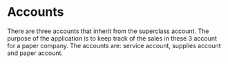 # Accounts
There are three accounts that inherit from the superclass account. The purpose of the application is to keep track of the sales in these 3 account for a paper company. The accounts are: service account, supplies account and paper account.
